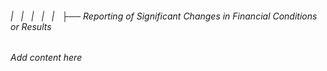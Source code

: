 ###### |   |   |   |   |   ├── Reporting of Significant Changes in Financial Conditions or Results

*Add content here*